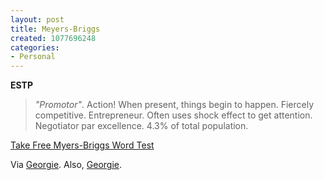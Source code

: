 ```yaml
--- 
layout: post
title: Meyers-Briggs
created: 1077696248
categories: 
- Personal
---
```


<!--70.59 51.52 52.63 58.82-->
<p><strong>ESTP</strong></p>
<blockquote>
<em>&quot;Promotor&quot;</em>. Action! When present, things begin to happen. Fiercely competitive. Entrepreneur. Often uses shock effect to get attention. Negotiator par excellence. 4.3% of total population.
</blockquote>
<p><a href="http://similarminds.com/">Take Free Myers-Briggs Word Test</a></p>

<p>Via  <a href="http://george08.blogspot.com/2004_02_01_george08_archive.html#107715127363231382">Georgie</a>. Also, <a title="George Oates' Flickr Profile" href="http://www.flickr.com/profile.gne?id=34427469121@N01">Georgie</a>.</p>
